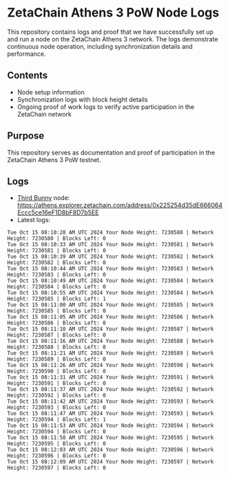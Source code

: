 # ZetaChain Athens 3 PoW Node Logs
This repository contains logs and proof that we have successfully set up and run a node on the ZetaChain Athens 3 network. The logs demonstrate continuous node operation, including synchronization details and performance.

## Contents
- Node setup information
- Synchronization logs with block height details
- Ongoing proof of work logs to verify active participation in the ZetaChain network

## Purpose
This repository serves as documentation and proof of participation in the ZetaChain Athens 3 PoW testnet.

## Logs

- [Third Bunny](https://thirdbunny.xyz/) node: https://athens.explorer.zetachain.com/address/0x225254d35dE666064Eccc5ce16eF1D8bF8D7b5EE
- Latest logs:
```
Tue Oct 15 08:10:28 AM UTC 2024 Your Node Height: 7230580 | Network Height: 7230580 | Blocks Left: 0
Tue Oct 15 08:10:33 AM UTC 2024 Your Node Height: 7230581 | Network Height: 7230581 | Blocks Left: 0
Tue Oct 15 08:10:39 AM UTC 2024 Your Node Height: 7230582 | Network Height: 7230582 | Blocks Left: 0
Tue Oct 15 08:10:44 AM UTC 2024 Your Node Height: 7230583 | Network Height: 7230583 | Blocks Left: 0
Tue Oct 15 08:10:49 AM UTC 2024 Your Node Height: 7230584 | Network Height: 7230584 | Blocks Left: 0
Tue Oct 15 08:10:55 AM UTC 2024 Your Node Height: 7230584 | Network Height: 7230585 | Blocks Left: 1
Tue Oct 15 08:11:00 AM UTC 2024 Your Node Height: 7230585 | Network Height: 7230585 | Blocks Left: 0
Tue Oct 15 08:11:05 AM UTC 2024 Your Node Height: 7230586 | Network Height: 7230586 | Blocks Left: 0
Tue Oct 15 08:11:10 AM UTC 2024 Your Node Height: 7230587 | Network Height: 7230587 | Blocks Left: 0
Tue Oct 15 08:11:16 AM UTC 2024 Your Node Height: 7230588 | Network Height: 7230588 | Blocks Left: 0
Tue Oct 15 08:11:21 AM UTC 2024 Your Node Height: 7230589 | Network Height: 7230589 | Blocks Left: 0
Tue Oct 15 08:11:26 AM UTC 2024 Your Node Height: 7230590 | Network Height: 7230590 | Blocks Left: 0
Tue Oct 15 08:11:31 AM UTC 2024 Your Node Height: 7230591 | Network Height: 7230591 | Blocks Left: 0
Tue Oct 15 08:11:37 AM UTC 2024 Your Node Height: 7230592 | Network Height: 7230592 | Blocks Left: 0
Tue Oct 15 08:11:42 AM UTC 2024 Your Node Height: 7230593 | Network Height: 7230593 | Blocks Left: 0
Tue Oct 15 08:11:47 AM UTC 2024 Your Node Height: 7230593 | Network Height: 7230594 | Blocks Left: 1
Tue Oct 15 08:11:53 AM UTC 2024 Your Node Height: 7230594 | Network Height: 7230594 | Blocks Left: 0
Tue Oct 15 08:11:58 AM UTC 2024 Your Node Height: 7230595 | Network Height: 7230595 | Blocks Left: 0
Tue Oct 15 08:12:03 AM UTC 2024 Your Node Height: 7230596 | Network Height: 7230596 | Blocks Left: 0
Tue Oct 15 08:12:09 AM UTC 2024 Your Node Height: 7230597 | Network Height: 7230597 | Blocks Left: 0
```
